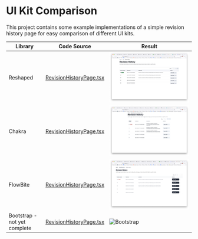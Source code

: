 # UI Kit Comparison

This project contains some example implementations of a simple revision history page for easy comparison of different UI
kits.

| Library                      | Code Source                                                        | Result                                  | 
|------------------------------|--------------------------------------------------------------------|-----------------------------------------|
| Reshaped                     | [RevisionHistoryPage.tsx](./reshaped/src/RevisionHistoryPage.tsx)  | ![Reshaped](./reshaped/reshaped.png)    |
| Chakra                       | [RevisionHistoryPage.tsx](./chakra/src/RevisionHistoryPage.tsx)    | ![Chakra](./chakra/chakra.png)          |
| FlowBite                     | [RevisionHistoryPage.tsx](./flowbite/src/RevisionHistoryPage.tsx)  | ![FlowBite](./flowbite/flowbite.png)    |
| Bootstrap - not yet complete | [RevisionHistoryPage.tsx](./bootstrap/src/RevisionHistoryPage.tsx) | ![Bootstrap](./bootstrap/bootstrap.png) |